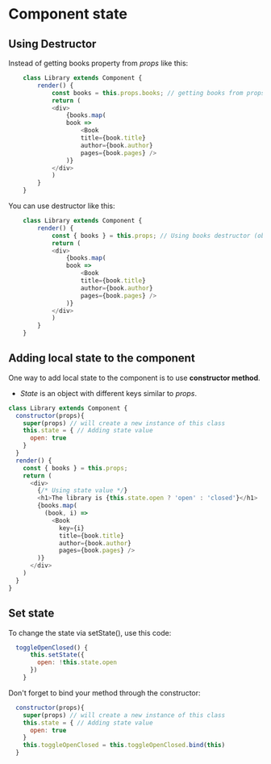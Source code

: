 # Component state

## Using Destructor

Instead of getting books property from *props* like this:

```javascript
    class Library extends Component {
        render() {
            const books = this.props.books; // getting books from props
            return (
            <div>
                {books.map(
                book =>
                    <Book
                    title={book.title}
                    author={book.author}
                    pages={book.pages} />
                )}
            </div>
            )
        }
    }
```

You can use destructor like this:

```javascript
    class Library extends Component {
        render() {
            const { books } = this.props; // Using books destructor (object destructor)
            return (
            <div>
                {books.map(
                book =>
                    <Book
                    title={book.title}
                    author={book.author}
                    pages={book.pages} />
                )}
            </div>
            )
        }
    }
```

## Adding local state to the component

One way to add local state to the component is to use **constructor method**.

- *State* is an object with different keys similar to *props*.

```javascript
class Library extends Component {
  constructor(props){
    super(props) // will create a new instance of this class
    this.state = { // Adding state value
      open: true
    }
  }
  render() {
    const { books } = this.props;
    return (
      <div>
        {/* Using state value */}
        <h1>The library is {this.state.open ? 'open' : 'closed'}</h1>
        {books.map(
          (book, i) =>
            <Book
              key={i}
              title={book.title}
              author={book.author}
              pages={book.pages} />
        )}
      </div>
    )
  }
}
```

## Set state

To change the state via setState(), use this code:

```javascript
  toggleOpenClosed() {
      this.setState({
        open: !this.state.open
      })
    }
```

Don't forget to bind your method through the constructor:

```javascript
  constructor(props){
    super(props) // will create a new instance of this class
    this.state = { // Adding state value
      open: true
    }
    this.toggleOpenClosed = this.toggleOpenClosed.bind(this)
  }
```
